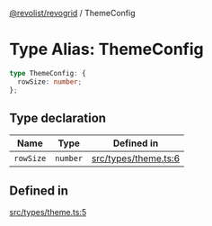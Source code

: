 [@revolist/revogrid](README.md) / ThemeConfig

# Type Alias: ThemeConfig

```ts
type ThemeConfig: {
  rowSize: number;
};
```

## Type declaration

| Name | Type | Defined in |
| ------ | ------ | ------ |
| `rowSize` | `number` | [src/types/theme.ts:6](https://github.com/revolist/revogrid/blob/52c8861ed92574ba1d5817b32afec294ddb1f986/src/types/theme.ts#L6) |

## Defined in

[src/types/theme.ts:5](https://github.com/revolist/revogrid/blob/52c8861ed92574ba1d5817b32afec294ddb1f986/src/types/theme.ts#L5)
